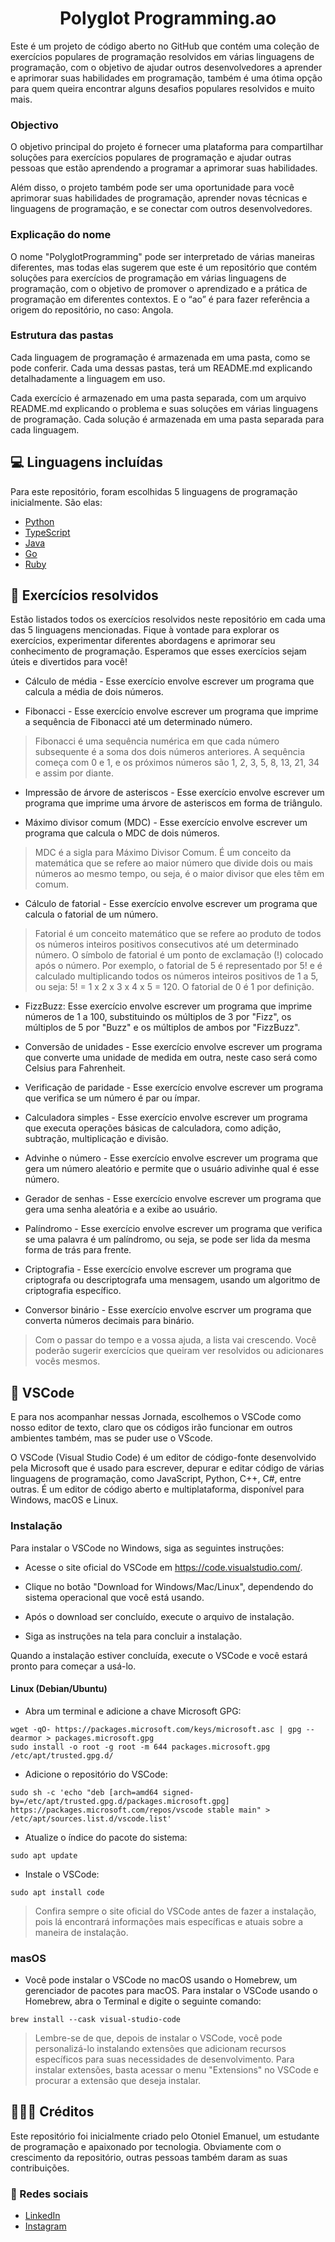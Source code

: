 <h1 align="center">Polyglot Programming.ao</h1>

<p>Este é um projeto de código aberto no GitHub que contém uma coleção de exercícios populares de programação resolvidos em várias linguagens de programação, com o objetivo de ajudar outros desenvolvedores a aprender e aprimorar suas habilidades em programação, também é uma ótima opção para quem queira encontrar alguns desafios populares resolvidos e muito mais.</p>

### Objectivo

<p>O objetivo principal do projeto é fornecer uma plataforma para compartilhar soluções para exercícios populares de programação e ajudar outras pessoas que estão aprendendo a programar a aprimorar suas habilidades.</p>
<p>Além disso, o projeto também pode ser uma oportunidade para você aprimorar suas habilidades de programação, aprender novas técnicas e linguagens de programação, e se conectar com outros desenvolvedores.</p>

### Explicação do nome

<p>O nome "PolyglotProgramming" pode ser interpretado de várias maneiras diferentes, mas todas elas sugerem que este é um repositório que contém soluções para exercícios de programação em várias linguagens de programação, com o objetivo de promover o aprendizado e a prática de programação em diferentes contextos. E o “ao” é para fazer referência a origem do repositório, no caso: Angola.</p>

### Estrutura das pastas

<p>Cada linguagem de programação é armazenada em uma pasta, como se pode conferir. Cada uma dessas pastas, terá um README.md explicando detalhadamente a linguagem em uso.</p>
<p>Cada exercício é armazenado em uma pasta separada, com um arquivo README.md explicando o problema e suas soluções em várias linguagens de programação. Cada solução é armazenada em uma pasta separada para cada linguagem.</p>

## 💻 Linguagens incluídas

Para este repositório, foram escolhidas 5 linguagens de programação inicialmente. São elas:

+ <a href="https://github.com/otonielemanuel/polyglotProgramming/tree/main/Python">Python</a>
+ <a href="">TypeScript</a>
+ <a href="">Java</a>
+ <a href="">Go</a>
+ <a href="">Ruby</a>

## 🔢 Exercícios resolvidos

Estão listados todos os exercícios resolvidos neste repositório em cada uma das 5 linguagens mencionadas. Fique à vontade para explorar os exercícios, experimentar diferentes abordagens e aprimorar seu conhecimento de programação. Esperamos que esses exercícios sejam úteis e divertidos para você!

+   Cálculo de média - Esse exercício envolve escrever um programa que calcula a média de dois números.

+ Fibonacci - Esse exercício envolve escrever um programa que imprime a sequência de Fibonacci até um determinado número.

> Fibonacci é uma sequência numérica em que cada número subsequente é a soma dos dois números anteriores. A sequência começa com 0 e 1, e os próximos números são 1, 2, 3, 5, 8, 13, 21, 34 e assim por diante.

+   Impressão de árvore de asteriscos - Esse exercício envolve escrever um programa que imprime uma árvore de asteriscos em forma de triângulo.

+   Máximo divisor comum (MDC) - Esse exercício envolve escrever um programa que calcula o MDC de dois números.

> MDC é a sigla para Máximo Divisor Comum. É um conceito da matemática que se refere ao maior número que divide dois ou mais números ao mesmo tempo, ou seja, é o maior divisor que eles têm em comum.

+   Cálculo de fatorial - Esse exercício envolve escrever um programa que calcula o fatorial de um número.

> Fatorial é um conceito matemático que se refere ao produto de todos os números inteiros positivos consecutivos até um determinado número. O símbolo de fatorial é um ponto de exclamação (!) colocado após o número. Por exemplo, o fatorial de 5 é representado por 5! e é calculado multiplicando todos os números inteiros positivos de 1 a 5, ou seja: 5! = 1 x 2 x 3 x 4 x 5 = 120. O fatorial de 0 é 1 por definição.

+   FizzBuzz: Esse exercício envolve escrever um programa que imprime números de 1 a 100, substituindo os múltiplos de 3 por "Fizz", os múltiplos de 5 por "Buzz" e os múltiplos de ambos por "FizzBuzz".

+   Conversão de unidades - Esse exercício envolve escrever um programa que converte uma unidade de medida em outra, neste caso será como Celsius para Fahrenheit.

+   Verificação de paridade - Esse exercício envolve escrever um programa que verifica se um número é par ou ímpar.

+   Calculadora simples - Esse exercício envolve escrever um programa que executa operações básicas de calculadora, como adição, subtração, multiplicação e divisão.

+   Advinhe o número - Esse exercício envolve escrever um programa que gera um número aleatório e permite que o usuário adivinhe qual é esse número.

+   Gerador de senhas - Esse exercício envolve escrever um programa que gera uma senha aleatória e a exibe ao usuário.

+   Palíndromo - Esse exercício envolve escrever um programa que verifica se uma palavra é um palíndromo, ou seja, se pode ser lida da mesma forma de trás para frente.

+  Criptografia - Esse exercício envolve escrever um programa que criptografa ou descriptografa uma mensagem, usando um algoritmo de criptografia específico.

+   Conversor binário - Esse exercício envolve escrver um programa que converta números decimais para binário.

> Com o passar do tempo e a vossa ajuda, a lista vai crescendo. Você poderão sugerir exercícios que queiram ver resolvidos ou adicionares vocês mesmos.

## 🔧 VSCode

<p>E para nos acompanhar nessas Jornada, escolhemos o VSCode como nosso editor de texto, claro que os códigos irão funcionar em outros ambientes também, mas se puder use o VScode.</p>

<p>O VSCode (Visual Studio Code) é um editor de código-fonte desenvolvido pela Microsoft que é usado para escrever, depurar e editar código de várias linguagens de programação, como JavaScript, Python, C++, C#, entre outras. É um editor de código aberto e multiplataforma, disponível para Windows, macOS e Linux.</p>

### Instalação

Para instalar o VSCode no Windows, siga as seguintes instruções:

+ Acesse o site oficial do VSCode em https://code.visualstudio.com/.

+ Clique no botão "Download for Windows/Mac/Linux", dependendo do sistema operacional que você está usando.

+ Após o download ser concluído, execute o arquivo de instalação.

+ Siga as instruções na tela para concluir a instalação.

Quando a instalação estiver concluída, execute o VSCode e você estará pronto para começar a usá-lo.

#### Linux (Debian/Ubuntu)

+ Abra um terminal e adicione a chave Microsoft GPG:

```
wget -qO- https://packages.microsoft.com/keys/microsoft.asc | gpg --dearmor > packages.microsoft.gpg
sudo install -o root -g root -m 644 packages.microsoft.gpg /etc/apt/trusted.gpg.d/
```

+ Adicione o repositório do VSCode:

```
sudo sh -c 'echo "deb [arch=amd64 signed-by=/etc/apt/trusted.gpg.d/packages.microsoft.gpg] https://packages.microsoft.com/repos/vscode stable main" > /etc/apt/sources.list.d/vscode.list'
```

+ Atualize o índice do pacote do sistema:

```
sudo apt update
```

+ Instale o VSCode:

```
sudo apt install code
```

>Confira sempre o site oficial do VSCode antes de fazer a instalação, pois lá encontrará informações mais específicas e atuais sobre a maneira de instalação.

### masOS


+  Você pode instalar o VSCode no macOS usando o Homebrew, um gerenciador de pacotes para macOS. Para instalar o VSCode usando o Homebrew, abra o Terminal e digite o seguinte comando:

```
brew install --cask visual-studio-code
```

>Lembre-se de que, depois de instalar o VSCode, você pode personalizá-lo instalando extensões que adicionam recursos específicos para suas necessidades de desenvolvimento. Para instalar extensões, basta acessar o menu "Extensions" no VSCode e procurar a extensão que deseja instalar.



## 👨🏽‍💼 Créditos

<p>Este repositório foi inicialmente criado pelo Otoniel Emanuel, um estudante de programação e apaixonado por tecnologia. Obviamente com o crescimento da repositório, outras pessoas também daram as suas contribuições.</p>

### 📱 Redes sociais

+ <a href="https://www.linkedin.com/in/otoniel-emanuel-b80727261/">LinkedIn</a>
+ <a href="https://www.instagram.com/eusouootis_">Instagram</a>


